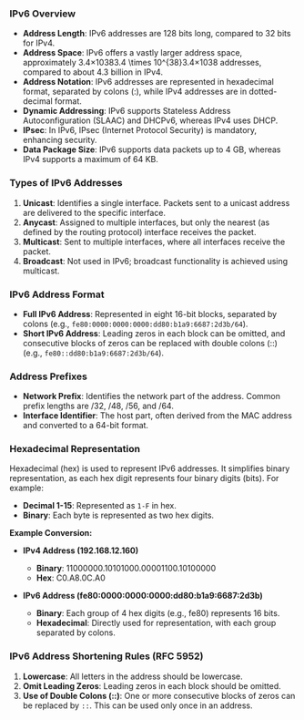 ### **IPv6 Overview**

- **Address Length**: IPv6 addresses are 128 bits long, compared to 32 bits for IPv4.
- **Address Space**: IPv6 offers a vastly larger address space, approximately 3.4×10383.4 \times 10^{38}3.4×1038 addresses, compared to about 4.3 billion in IPv4.
- **Address Notation**: IPv6 addresses are represented in hexadecimal format, separated by colons (:), while IPv4 addresses are in dotted-decimal format.
- **Dynamic Addressing**: IPv6 supports Stateless Address Autoconfiguration (SLAAC) and DHCPv6, whereas IPv4 uses DHCP.
- **IPsec**: In IPv6, IPsec (Internet Protocol Security) is mandatory, enhancing security.
- **Data Package Size**: IPv6 supports data packets up to 4 GB, whereas IPv4 supports a maximum of 64 KB.

### **Types of IPv6 Addresses**

1. **Unicast**: Identifies a single interface. Packets sent to a unicast address are delivered to the specific interface.
2. **Anycast**: Assigned to multiple interfaces, but only the nearest (as defined by the routing protocol) interface receives the packet.
3. **Multicast**: Sent to multiple interfaces, where all interfaces receive the packet.
4. **Broadcast**: Not used in IPv6; broadcast functionality is achieved using multicast.

### **IPv6 Address Format**

- **Full IPv6 Address**: Represented in eight 16-bit blocks, separated by colons (e.g., `fe80:0000:0000:0000:dd80:b1a9:6687:2d3b/64`).
- **Short IPv6 Address**: Leading zeros in each block can be omitted, and consecutive blocks of zeros can be replaced with double colons (::) (e.g., `fe80::dd80:b1a9:6687:2d3b/64`).

### **Address Prefixes**

- **Network Prefix**: Identifies the network part of the address. Common prefix lengths are /32, /48, /56, and /64.
- **Interface Identifier**: The host part, often derived from the MAC address and converted to a 64-bit format.

### **Hexadecimal Representation**

Hexadecimal (hex) is used to represent IPv6 addresses. It simplifies binary representation, as each hex digit represents four binary digits (bits). For example:

- **Decimal 1-15**: Represented as `1-F` in hex.
- **Binary**: Each byte is represented as two hex digits.

**Example Conversion:**

- **IPv4 Address (192.168.12.160)**
    
    - **Binary**: 11000000.10101000.00001100.10100000
    - **Hex**: C0.A8.0C.A0
- **IPv6 Address (fe80:0000:0000:0000:dd80:b1a9:6687:2d3b)**
    
    - **Binary**: Each group of 4 hex digits (e.g., fe80) represents 16 bits.
    - **Hexadecimal**: Directly used for representation, with each group separated by colons.

### **IPv6 Address Shortening Rules (RFC 5952)**

1. **Lowercase**: All letters in the address should be lowercase.
2. **Omit Leading Zeros**: Leading zeros in each block should be omitted.
3. **Use of Double Colons (::)**: One or more consecutive blocks of zeros can be replaced by `::`. This can be used only once in an address.